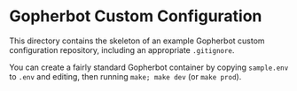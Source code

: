 # Gopherbot Custom Configuration

This directory contains the skeleton of an example Gopherbot custom configuration repository, including an appropriate `.gitignore`.

You can create a fairly standard Gopherbot container by copying `sample.env` to `.env` and editing, then running `make; make dev` (or `make prod`).
